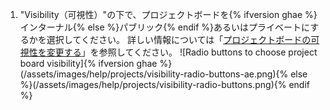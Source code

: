 1. "Visibility（可視性）"の下で、プロジェクトボードを{% ifversion ghae %}インターナル{% else %}パブリック{% endif %}あるいはプライベートにするかを選択してください。 詳しい情報については「[プロジェクトボードの可視性を変更する](/github/managing-your-work-on-github/changing-project-board-visibility)」を参照してください。 ![Radio buttons to choose project board visibility]{% ifversion ghae %}(/assets/images/help/projects/visibility-radio-buttons-ae.png){% else %}(/assets/images/help/projects/visibility-radio-buttons.png){% endif %}
